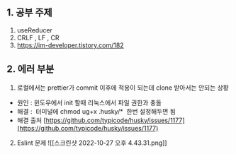 ## 1. 공부 주제 
1. useReducer
2. CRLF , LF , CR 
3. https://im-developer.tistory.com/182


## 2. 에러 부분 
1. 로컬에서는 prettier가 commit 이후에  적용이 되는데 clone 받아서는 안되는 상황

- 원인 : 윈도우에서 init 할때 리눅스에서 파일 권한과 충돌
- 해결 :  터미널에 chmod ug+x .husky/*  한번 설정해두면 됨
- 해결 출처
	[https://github.com/typicode/husky/issues/1177](https://github.com/typicode/husky/issues/1177)

2. Eslint 문제 
![[스크린샷 2022-10-27 오후 4.43.31.png]]
